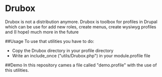 Drubox
======

Drubox is not a distribution anymore. Drubox is toolbox for profiles in Drupal which can be use for add new roles, create menus, create wysiwyg profiles and (I hope) much more in the future

##Usage
To use that utilities you have to do: 
* Copy the Drubox directory in your profile directory
* Write an include_once ("utils/Drubox.php") in your module.profile file

##Demo
In this repository cames a file called "demo.profile" with the use of this utilities.
